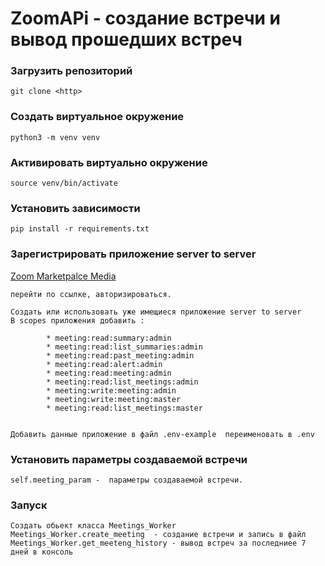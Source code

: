 # ZoomAPi - создание встречи и вывод прошедших встреч

### Загрузить репозиторий

    git clone <http>

### Создать виртуальное окружение

    python3 -m venv venv

### Активировать виртуально окружение

    source venv/bin/activate

### Установить зависимости

    pip install -r requirements.txt

### Зарегистрировать приложение server to server

[//]: # (    https://marketplace.zoom.us/)
    [Zoom Marketpalce Media](https://marketplace.zoom.us/ "Перейти на zoom marketpace")

    перейти по ссылке, авторизироваться. 
    
    Создать или использовать уже имещиеся приложение server to server
    В scopes приложения добавить : 

            * meeting:read:summary:admin
            * meeting:read:list_summaries:admin          
            * meeting:read:past_meeting:admin
            * meeting:read:alert:admin
            * meeting:read:meeting:admin
            * meeting:read:list_meetings:admin
            * meeting:write:meeting:admin
            * meeting:write:meeting:master
            * meeting:read:list_meetings:master


    Добавить данные приложение в файл .env-example  переименовать в .env

### Установить параметры создаваемой встречи 

    self.meeting_param -  параметры создаваемой встречи. 

### Запуск
    
    Создать обьект классa Meetings_Worker
    Meetings_Worker.create_meeting  - создание встречи и запись в файл 
    Meetings_Worker.get_meeteng_history - вывод встреч за последниее 7 дней в консоль 

    

    




